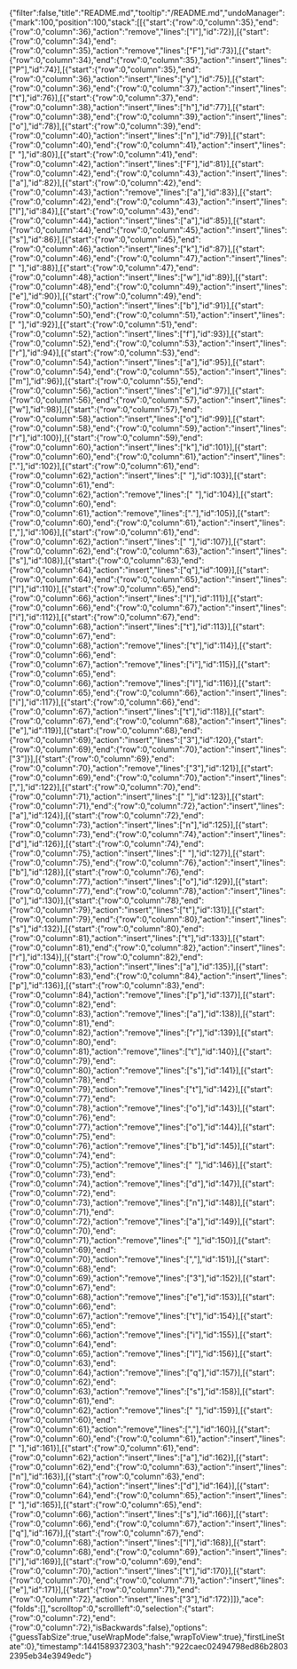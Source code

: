 {"filter":false,"title":"README.md","tooltip":"/README.md","undoManager":{"mark":100,"position":100,"stack":[[{"start":{"row":0,"column":35},"end":{"row":0,"column":36},"action":"remove","lines":["l"],"id":72}],[{"start":{"row":0,"column":34},"end":{"row":0,"column":35},"action":"remove","lines":["F"],"id":73}],[{"start":{"row":0,"column":34},"end":{"row":0,"column":35},"action":"insert","lines":["P"],"id":74}],[{"start":{"row":0,"column":35},"end":{"row":0,"column":36},"action":"insert","lines":["y"],"id":75}],[{"start":{"row":0,"column":36},"end":{"row":0,"column":37},"action":"insert","lines":["t"],"id":76}],[{"start":{"row":0,"column":37},"end":{"row":0,"column":38},"action":"insert","lines":["h"],"id":77}],[{"start":{"row":0,"column":38},"end":{"row":0,"column":39},"action":"insert","lines":["o"],"id":78}],[{"start":{"row":0,"column":39},"end":{"row":0,"column":40},"action":"insert","lines":["n"],"id":79}],[{"start":{"row":0,"column":40},"end":{"row":0,"column":41},"action":"insert","lines":[" "],"id":80}],[{"start":{"row":0,"column":41},"end":{"row":0,"column":42},"action":"insert","lines":["F"],"id":81}],[{"start":{"row":0,"column":42},"end":{"row":0,"column":43},"action":"insert","lines":["a"],"id":82}],[{"start":{"row":0,"column":42},"end":{"row":0,"column":43},"action":"remove","lines":["a"],"id":83}],[{"start":{"row":0,"column":42},"end":{"row":0,"column":43},"action":"insert","lines":["l"],"id":84}],[{"start":{"row":0,"column":43},"end":{"row":0,"column":44},"action":"insert","lines":["a"],"id":85}],[{"start":{"row":0,"column":44},"end":{"row":0,"column":45},"action":"insert","lines":["s"],"id":86}],[{"start":{"row":0,"column":45},"end":{"row":0,"column":46},"action":"insert","lines":["k"],"id":87}],[{"start":{"row":0,"column":46},"end":{"row":0,"column":47},"action":"insert","lines":[" "],"id":88}],[{"start":{"row":0,"column":47},"end":{"row":0,"column":48},"action":"insert","lines":["w"],"id":89}],[{"start":{"row":0,"column":48},"end":{"row":0,"column":49},"action":"insert","lines":["e"],"id":90}],[{"start":{"row":0,"column":49},"end":{"row":0,"column":50},"action":"insert","lines":["b"],"id":91}],[{"start":{"row":0,"column":50},"end":{"row":0,"column":51},"action":"insert","lines":[" "],"id":92}],[{"start":{"row":0,"column":51},"end":{"row":0,"column":52},"action":"insert","lines":["f"],"id":93}],[{"start":{"row":0,"column":52},"end":{"row":0,"column":53},"action":"insert","lines":["r"],"id":94}],[{"start":{"row":0,"column":53},"end":{"row":0,"column":54},"action":"insert","lines":["a"],"id":95}],[{"start":{"row":0,"column":54},"end":{"row":0,"column":55},"action":"insert","lines":["m"],"id":96}],[{"start":{"row":0,"column":55},"end":{"row":0,"column":56},"action":"insert","lines":["e"],"id":97}],[{"start":{"row":0,"column":56},"end":{"row":0,"column":57},"action":"insert","lines":["w"],"id":98}],[{"start":{"row":0,"column":57},"end":{"row":0,"column":58},"action":"insert","lines":["o"],"id":99}],[{"start":{"row":0,"column":58},"end":{"row":0,"column":59},"action":"insert","lines":["r"],"id":100}],[{"start":{"row":0,"column":59},"end":{"row":0,"column":60},"action":"insert","lines":["k"],"id":101}],[{"start":{"row":0,"column":60},"end":{"row":0,"column":61},"action":"insert","lines":["."],"id":102}],[{"start":{"row":0,"column":61},"end":{"row":0,"column":62},"action":"insert","lines":[" "],"id":103}],[{"start":{"row":0,"column":61},"end":{"row":0,"column":62},"action":"remove","lines":[" "],"id":104}],[{"start":{"row":0,"column":60},"end":{"row":0,"column":61},"action":"remove","lines":["."],"id":105}],[{"start":{"row":0,"column":60},"end":{"row":0,"column":61},"action":"insert","lines":[","],"id":106}],[{"start":{"row":0,"column":61},"end":{"row":0,"column":62},"action":"insert","lines":[" "],"id":107}],[{"start":{"row":0,"column":62},"end":{"row":0,"column":63},"action":"insert","lines":["s"],"id":108}],[{"start":{"row":0,"column":63},"end":{"row":0,"column":64},"action":"insert","lines":["q"],"id":109}],[{"start":{"row":0,"column":64},"end":{"row":0,"column":65},"action":"insert","lines":["l"],"id":110}],[{"start":{"row":0,"column":65},"end":{"row":0,"column":66},"action":"insert","lines":["l"],"id":111}],[{"start":{"row":0,"column":66},"end":{"row":0,"column":67},"action":"insert","lines":["i"],"id":112}],[{"start":{"row":0,"column":67},"end":{"row":0,"column":68},"action":"insert","lines":["t"],"id":113}],[{"start":{"row":0,"column":67},"end":{"row":0,"column":68},"action":"remove","lines":["t"],"id":114}],[{"start":{"row":0,"column":66},"end":{"row":0,"column":67},"action":"remove","lines":["i"],"id":115}],[{"start":{"row":0,"column":65},"end":{"row":0,"column":66},"action":"remove","lines":["l"],"id":116}],[{"start":{"row":0,"column":65},"end":{"row":0,"column":66},"action":"insert","lines":["i"],"id":117}],[{"start":{"row":0,"column":66},"end":{"row":0,"column":67},"action":"insert","lines":["t"],"id":118}],[{"start":{"row":0,"column":67},"end":{"row":0,"column":68},"action":"insert","lines":["e"],"id":119}],[{"start":{"row":0,"column":68},"end":{"row":0,"column":69},"action":"insert","lines":["3"],"id":120},{"start":{"row":0,"column":69},"end":{"row":0,"column":70},"action":"insert","lines":["3"]}],[{"start":{"row":0,"column":69},"end":{"row":0,"column":70},"action":"remove","lines":["3"],"id":121}],[{"start":{"row":0,"column":69},"end":{"row":0,"column":70},"action":"insert","lines":[","],"id":122}],[{"start":{"row":0,"column":70},"end":{"row":0,"column":71},"action":"insert","lines":[" "],"id":123}],[{"start":{"row":0,"column":71},"end":{"row":0,"column":72},"action":"insert","lines":["a"],"id":124}],[{"start":{"row":0,"column":72},"end":{"row":0,"column":73},"action":"insert","lines":["n"],"id":125}],[{"start":{"row":0,"column":73},"end":{"row":0,"column":74},"action":"insert","lines":["d"],"id":126}],[{"start":{"row":0,"column":74},"end":{"row":0,"column":75},"action":"insert","lines":[" "],"id":127}],[{"start":{"row":0,"column":75},"end":{"row":0,"column":76},"action":"insert","lines":["b"],"id":128}],[{"start":{"row":0,"column":76},"end":{"row":0,"column":77},"action":"insert","lines":["o"],"id":129}],[{"start":{"row":0,"column":77},"end":{"row":0,"column":78},"action":"insert","lines":["o"],"id":130}],[{"start":{"row":0,"column":78},"end":{"row":0,"column":79},"action":"insert","lines":["t"],"id":131}],[{"start":{"row":0,"column":79},"end":{"row":0,"column":80},"action":"insert","lines":["s"],"id":132}],[{"start":{"row":0,"column":80},"end":{"row":0,"column":81},"action":"insert","lines":["t"],"id":133}],[{"start":{"row":0,"column":81},"end":{"row":0,"column":82},"action":"insert","lines":["r"],"id":134}],[{"start":{"row":0,"column":82},"end":{"row":0,"column":83},"action":"insert","lines":["a"],"id":135}],[{"start":{"row":0,"column":83},"end":{"row":0,"column":84},"action":"insert","lines":["p"],"id":136}],[{"start":{"row":0,"column":83},"end":{"row":0,"column":84},"action":"remove","lines":["p"],"id":137}],[{"start":{"row":0,"column":82},"end":{"row":0,"column":83},"action":"remove","lines":["a"],"id":138}],[{"start":{"row":0,"column":81},"end":{"row":0,"column":82},"action":"remove","lines":["r"],"id":139}],[{"start":{"row":0,"column":80},"end":{"row":0,"column":81},"action":"remove","lines":["t"],"id":140}],[{"start":{"row":0,"column":79},"end":{"row":0,"column":80},"action":"remove","lines":["s"],"id":141}],[{"start":{"row":0,"column":78},"end":{"row":0,"column":79},"action":"remove","lines":["t"],"id":142}],[{"start":{"row":0,"column":77},"end":{"row":0,"column":78},"action":"remove","lines":["o"],"id":143}],[{"start":{"row":0,"column":76},"end":{"row":0,"column":77},"action":"remove","lines":["o"],"id":144}],[{"start":{"row":0,"column":75},"end":{"row":0,"column":76},"action":"remove","lines":["b"],"id":145}],[{"start":{"row":0,"column":74},"end":{"row":0,"column":75},"action":"remove","lines":[" "],"id":146}],[{"start":{"row":0,"column":73},"end":{"row":0,"column":74},"action":"remove","lines":["d"],"id":147}],[{"start":{"row":0,"column":72},"end":{"row":0,"column":73},"action":"remove","lines":["n"],"id":148}],[{"start":{"row":0,"column":71},"end":{"row":0,"column":72},"action":"remove","lines":["a"],"id":149}],[{"start":{"row":0,"column":70},"end":{"row":0,"column":71},"action":"remove","lines":[" "],"id":150}],[{"start":{"row":0,"column":69},"end":{"row":0,"column":70},"action":"remove","lines":[","],"id":151}],[{"start":{"row":0,"column":68},"end":{"row":0,"column":69},"action":"remove","lines":["3"],"id":152}],[{"start":{"row":0,"column":67},"end":{"row":0,"column":68},"action":"remove","lines":["e"],"id":153}],[{"start":{"row":0,"column":66},"end":{"row":0,"column":67},"action":"remove","lines":["t"],"id":154}],[{"start":{"row":0,"column":65},"end":{"row":0,"column":66},"action":"remove","lines":["i"],"id":155}],[{"start":{"row":0,"column":64},"end":{"row":0,"column":65},"action":"remove","lines":["l"],"id":156}],[{"start":{"row":0,"column":63},"end":{"row":0,"column":64},"action":"remove","lines":["q"],"id":157}],[{"start":{"row":0,"column":62},"end":{"row":0,"column":63},"action":"remove","lines":["s"],"id":158}],[{"start":{"row":0,"column":61},"end":{"row":0,"column":62},"action":"remove","lines":[" "],"id":159}],[{"start":{"row":0,"column":60},"end":{"row":0,"column":61},"action":"remove","lines":[","],"id":160}],[{"start":{"row":0,"column":60},"end":{"row":0,"column":61},"action":"insert","lines":[" "],"id":161}],[{"start":{"row":0,"column":61},"end":{"row":0,"column":62},"action":"insert","lines":["a"],"id":162}],[{"start":{"row":0,"column":62},"end":{"row":0,"column":63},"action":"insert","lines":["n"],"id":163}],[{"start":{"row":0,"column":63},"end":{"row":0,"column":64},"action":"insert","lines":["d"],"id":164}],[{"start":{"row":0,"column":64},"end":{"row":0,"column":65},"action":"insert","lines":[" "],"id":165}],[{"start":{"row":0,"column":65},"end":{"row":0,"column":66},"action":"insert","lines":["s"],"id":166}],[{"start":{"row":0,"column":66},"end":{"row":0,"column":67},"action":"insert","lines":["q"],"id":167}],[{"start":{"row":0,"column":67},"end":{"row":0,"column":68},"action":"insert","lines":["l"],"id":168}],[{"start":{"row":0,"column":68},"end":{"row":0,"column":69},"action":"insert","lines":["i"],"id":169}],[{"start":{"row":0,"column":69},"end":{"row":0,"column":70},"action":"insert","lines":["t"],"id":170}],[{"start":{"row":0,"column":70},"end":{"row":0,"column":71},"action":"insert","lines":["e"],"id":171}],[{"start":{"row":0,"column":71},"end":{"row":0,"column":72},"action":"insert","lines":["3"],"id":172}]]},"ace":{"folds":[],"scrolltop":0,"scrollleft":0,"selection":{"start":{"row":0,"column":72},"end":{"row":0,"column":72},"isBackwards":false},"options":{"guessTabSize":true,"useWrapMode":false,"wrapToView":true},"firstLineState":0},"timestamp":1441589372303,"hash":"922caec02494798ed86b28032395eb34e3949edc"}
